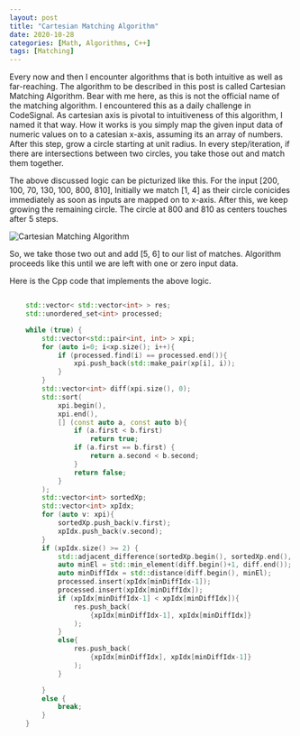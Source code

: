 ```yaml
---
layout: post
title: "Cartesian Matching Algorithm"
date: 2020-10-28
categories: [Math, Algorithms, C++]
tags: [Matching]
---
```


Every now and then I encounter algorithms that is both intuitive as well as far-reaching. The algorithm to be described in this post is called Cartesian Matching Algorithm. Bear with me here, as this is not the official name of the matching algorithm. I encountered this as a daily challenge in CodeSignal. As cartesian axis is pivotal to intuitiveness of this algorithm, I named it that way. How it works is you simply map the given input data of numeric values on to a catesian x-axis, assuming its an array of numbers. After this step, grow a circle starting at unit radius. In every step/iteration, if there are intersections between two circles, you take those out and match them together.


The above discussed logic can be picturized like this. For the input [200, 100, 70, 130, 100, 800, 810], Initially we match [1, 4] as their circle conicides immediately as soon as inputs are mapped on to x-axis. After this, we keep growing the remaining circle. The circle at 800 and 810 as centers touches after 5 steps.

![Cartesian Matching Algorithm](https://i.ibb.co/JBy2Lkr/aww-board.png)

So, we take those two out and add [5, 6] to our list of matches. Algorithm proceeds like this until we are left with one or zero input data.

Here is the Cpp code that implements the above logic.

```cpp

    std::vector< std::vector<int> > res;
    std::unordered_set<int> processed;

    while (true) {
        std::vector<std::pair<int, int> > xpi;
        for (auto i=0; i<xp.size(); i++){
            if (processed.find(i) == processed.end()){
                xpi.push_back(std::make_pair(xp[i], i));
            }
        }
        std::vector<int> diff(xpi.size(), 0);
        std::sort(
            xpi.begin(),
            xpi.end(),
            [] (const auto a, const auto b){
                if (a.first < b.first)
                    return true;
                if (a.first == b.first) {
                    return a.second < b.second;
                }
                return false;
            }
        );
        std::vector<int> sortedXp;
        std::vector<int> xpIdx;
        for (auto v: xpi){
            sortedXp.push_back(v.first);
            xpIdx.push_back(v.second);
        }
        if (xpIdx.size() >= 2) {
            std::adjacent_difference(sortedXp.begin(), sortedXp.end(), diff.begin());
            auto minEl = std::min_element(diff.begin()+1, diff.end());
            auto minDiffIdx = std::distance(diff.begin(), minEl);
            processed.insert(xpIdx[minDiffIdx-1]);
            processed.insert(xpIdx[minDiffIdx]);
            if (xpIdx[minDiffIdx-1] < xpIdx[minDiffIdx]){
                res.push_back(
                    {xpIdx[minDiffIdx-1], xpIdx[minDiffIdx]}
                );
            }
            else{
                res.push_back(
                    {xpIdx[minDiffIdx], xpIdx[minDiffIdx-1]}
                );
            }

        }
        else {
            break;
        }
    }

```